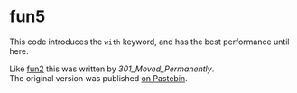 # fun5

This code introduces the `with` keyword, and has the best performance until here.

Like [fun2](../c02_generator) this was written by _301_Moved_Permanently_.<br>
The original version was published [on Pastebin](https://pastebin.com/RWcQK7ab).